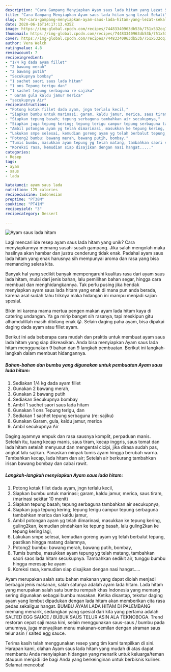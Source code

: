```yaml
---
description: "Cara Gampang Menyiapkan Ayam saus lada hitam yang Lezat Sekali"
title: "Cara Gampang Menyiapkan Ayam saus lada hitam yang Lezat Sekali"
slug: 767-cara-gampang-menyiapkan-ayam-saus-lada-hitam-yang-lezat-sekali
date: 2020-06-16T14:17:13.435Z
image: https://img-global.cpcdn.com/recipes/74483340963db53b/751x532cq70/ayam-saus-lada-hitam-foto-resep-utama.jpg
thumbnail: https://img-global.cpcdn.com/recipes/74483340963db53b/751x532cq70/ayam-saus-lada-hitam-foto-resep-utama.jpg
cover: https://img-global.cpcdn.com/recipes/74483340963db53b/751x532cq70/ayam-saus-lada-hitam-foto-resep-utama.jpg
author: Vera Welch
ratingvalue: 4.8
reviewcount: 7
recipeingredient:
- "1/4 kg dada ayam fillet"
- "2 bawang merah"
- "2 bawang putih"
- "Secukupnya bombay"
- "1 sachet saori saus lada hitam"
- "1 ons Tepung terigu dan"
- "1 sachet tepung serbaguna re sajiku"
- " Garam gula kaldu jamur merica"
- "secukupnya Air"
recipeinstructions:
- "Potong kotak fillet dada ayam, jngn terlalu kecil,"
- "Siapkan bumbu untuk marinasi; garam, kaldu jamur, merica, saus tiram, (marinasi sekitar 10 menit)"
- "Siapkan tepung basah; tepung serbaguna tambahkan air secukupnya,"
- "Siapkan juga tepung kering; tepung terigu campur tepung serbaguna tambahkan merica dan kaldu jamur,"
- "Ambil potongan ayam yg telah dimarinasi, masukkan ke tepung kering, guling2kan, kemudian pindahkan ke tepung basah, lalu guling2kan ke tepung kering lagi,"
- "Lakukan smpe selesai, kemudian goreng ayam yg telah berbalut tepung, pastikan hingga matang dalamnya,"
- "Potong2 bumbu: bawang merah, bawang putih, bombay,"
- "Tumis bumbu, masukkan ayam tepung yg telah matang, tambahkan saori saos lada hitam secukupnya. Tambahkan sedikit air, tunggu bumbu hingga meresap ke ayam"
- "Koreksi rasa, kemudian siap disajikan dengan nasi hangat....."
categories:
- Resep
tags:
- ayam
- saus
- lada

katakunci: ayam saus lada 
nutrition: 125 calories
recipecuisine: Indonesian
preptime: "PT38M"
cooktime: "PT41M"
recipeyield: "3"
recipecategory: Dessert

---
```



![Ayam saus lada hitam](https://img-global.cpcdn.com/recipes/74483340963db53b/751x532cq70/ayam-saus-lada-hitam-foto-resep-utama.jpg)

Lagi mencari ide resep ayam saus lada hitam yang unik? Cara menyiapkannya memang susah-susah gampang. Jika salah mengolah maka hasilnya akan hambar dan justru cenderung tidak enak. Padahal ayam saus lada hitam yang enak harusnya sih mempunyai aroma dan rasa yang bisa memancing selera kita.

Banyak hal yang sedikit banyak mempengaruhi kualitas rasa dari ayam saus lada hitam, mulai dari jenis bahan, lalu pemilihan bahan segar, hingga cara membuat dan menghidangkannya. Tak perlu pusing jika hendak menyiapkan ayam saus lada hitam yang enak di mana pun anda berada, karena asal sudah tahu triknya maka hidangan ini mampu menjadi sajian spesial.

Bikin ini karena mama mertua pengen makan ayam lada hitam kaya di catering undangan. Ya ga mirip banget sih rasanya, tapi meskipun gitu alhamdulillah masih dibilang enak 😝. Selain daging paha ayam, bisa dipakai daging dada ayam atau fillet ayam.


Berikut ini ada beberapa cara mudah dan praktis untuk membuat ayam saus lada hitam yang siap dikreasikan. Anda bisa menyiapkan Ayam saus lada hitam menggunakan 9 bahan dan 9 langkah pembuatan. Berikut ini langkah-langkah dalam membuat hidangannya.

<!--inarticleads1-->

##### Bahan-bahan dan bumbu yang digunakan untuk pembuatan Ayam saus lada hitam:

1. Sediakan 1/4 kg dada ayam fillet
1. Gunakan 2 bawang merah,
1. Gunakan 2 bawang putih
1. Sediakan Secukupnya bombay
1. Ambil 1 sachet saori saus lada hitam
1. Gunakan 1 ons Tepung terigu, dan
1. Sediakan 1 sachet tepung serbaguna (re: sajiku)
1. Gunakan  Garam, gula, kaldu jamur, merica
1. Ambil secukupnya Air


Daging ayamnya empuk dan rasa sausnya komplit, perpaduan manis. Setelah itu, tuang kecap manis, saus tiram, kecap inggris, saus tomat dan lada hitam setelah menyusut dan mengental cicipi, jika dirasa sudah pas, angkat lalu sajikan. Panaskan minyak tumis ayam hingga berubah warna. Tambahkan kecap, lada hitam dan air; Setelah air berkurang tambahkan irisan bawang bombay dan cabai rawit. 

<!--inarticleads2-->

##### Langkah-langkah menyiapkan Ayam saus lada hitam:

1. Potong kotak fillet dada ayam, jngn terlalu kecil,
1. Siapkan bumbu untuk marinasi; garam, kaldu jamur, merica, saus tiram, (marinasi sekitar 10 menit)
1. Siapkan tepung basah; tepung serbaguna tambahkan air secukupnya,
1. Siapkan juga tepung kering; tepung terigu campur tepung serbaguna tambahkan merica dan kaldu jamur,
1. Ambil potongan ayam yg telah dimarinasi, masukkan ke tepung kering, guling2kan, kemudian pindahkan ke tepung basah, lalu guling2kan ke tepung kering lagi,
1. Lakukan smpe selesai, kemudian goreng ayam yg telah berbalut tepung, pastikan hingga matang dalamnya,
1. Potong2 bumbu: bawang merah, bawang putih, bombay,
1. Tumis bumbu, masukkan ayam tepung yg telah matang, tambahkan saori saos lada hitam secukupnya. Tambahkan sedikit air, tunggu bumbu hingga meresap ke ayam
1. Koreksi rasa, kemudian siap disajikan dengan nasi hangat.....


Ayam merupakan salah satu bahan makanan yang dapat diolah menjadi berbagai jenis makanan, salah satunya adalah ayam lada hitam. Lada hitam yang merupakan salah satu bumbu rempah khas Indonesia yang memang sering digunakan sebagai bumbu masakan. Ketika disantap, tekstur daging ayam yang lembut dipadukan dengan lada hitam akan memberikan cita rasa pedas sekaligus hangat. BUMBU AYAM LADA HITAM DI PALEMBANG memang menarik, sedangkan yang spesial dari kita yang pertama adalah SALTED EGG SAUCE / BUBUK SAUS TELUR ASIN ALA TEKNOBOGA. Trend restoran cepat saji masa kini, selain menggunakan saus-saus / bumbu pada umumnya, juga menyajikan menu makanan-cemilan dengan siraman saus telur asin / salted egg sauce. 

Terima kasih telah menggunakan resep yang tim kami tampilkan di sini. Harapan kami, olahan Ayam saus lada hitam yang mudah di atas dapat membantu Anda menyiapkan hidangan yang menarik untuk keluarga/teman ataupun menjadi ide bagi Anda yang berkeinginan untuk berbisnis kuliner. Selamat mencoba!
